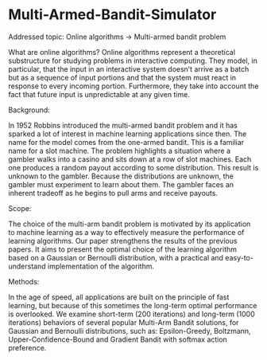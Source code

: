 # Multi-Armed-Bandit-Simulator
Addressed topic: Online algorithms -> Multi-armed bandit problem

What are online algorithms? Online algorithms represent a theoretical substructure for studying problems in interactive computing. They model, in particular, that the input in an interactive system doesn’t arrive as a batch but as a sequence of input portions and that the system must react in response to every incoming portion. Furthermore, they take into account the fact that future input is unpredictable at any given time.

Background: 

In 1952 Robbins introduced the multi-armed bandit problem and it has sparked a lot of interest in machine learning applications since then. The name for the model comes from the one-armed bandit. This is a familiar name for a slot machine. The problem highlights a situation where a gambler walks into a casino and sits down at a row of slot machines. Each one produces a random payout according to some distribution. This result is unknown to the gambler. Because the distributions are unknown, the gambler must experiment to learn about them. The gambler faces an inherent tradeoff as he begins to pull arms and receive payouts.

Scope: 

The choice of the multi-arm bandit problem is motivated by its application to machine learning as a way to effectively measure the performance of learning algorithms. Our paper strengthens the results of the previous papers. It aims to present the optimal choice of the learning algorithm based on a Gaussian or Bernoulli distribution, with a practical and easy-to-understand implementation of the algorithm.

Methods: 

In the age of speed, all applications are built on the principle of fast learning, but because of this sometimes the long-term optimal performance is overlooked. We examine short-term (200 iterations) and long-term (1000 iterations) behaviors of several popular Multi-Arm Bandit solutions, for Gaussian and Bernoulli distributions, such as: Epsilon-Greedy, Boltzmann, Upper-Confidence-Bound and Gradient Bandit with softmax action preference.
